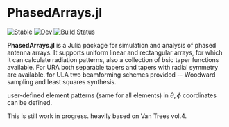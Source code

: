 # PhasedArrays.jl

[![Stable](https://img.shields.io/badge/docs-stable-blue.svg)](https://Yashilinkov.github.io/PhasedArrays.jl/stable/)
[![Dev](https://img.shields.io/badge/docs-dev-blue.svg)](https://Yashilinkov.github.io/PhasedArrays.jl/dev/)
[![Build Status](https://github.com/Yashilinkov/PhasedArrays.jl/actions/workflows/CI.yml/badge.svg?branch=main)](https://github.com/Yashilinkov/PhasedArrays.jl/actions/workflows/CI.yml?query=branch%3Amain)


**PhasedArrays.jl** is a Julia package for simulation and analysis of phased antenna arrays. It supports uniform linear and rectangular arrays, for which it can calculate radiation patterns, also a collection of bsic taper functions available. For URA both separable tapers and tapers with radial symmetry are available. for ULA two beamforming schemes provided -- Woodward sampling and least squares synthesis. 

user-defined element patterns (same for all elements) in $\theta,\phi$ coordinates can be defined. 

This is still work in progress.
heavily based on Van Trees vol.4.
